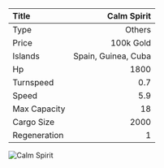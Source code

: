 |Title        | Calm Spirit
|:-|-:
|Type         | Others    
|Price        | 100k Gold    
|Islands      | Spain, Guinea, Cuba
|Hp           | 1800
|Turnspeed    | 0.7
|Speed        | 5.9
|Max Capacity | 18
|Cargo Size   | 2000
|Regeneration | 1

<img src="assets/img/calmSpirit.png" alt="Calm Spirit">
